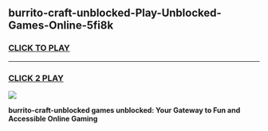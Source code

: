 
## burrito-craft-unblocked-Play-Unblocked-Games-Online-5fi8k
<h3>
<a href="https://premium76.site?title=burrito-craft-unblocked&ref=25A">CLICK TO PLAY</a></h3>
<hr>

<h3>
<a href="https://premium76.site?title=burrito-craft-unblocked&ref=25A">CLICK 2 PLAY</a>
  
</h3>

<a href="https://premium76.site?title=burrito-craft-unblocked&ref=25A"><img src="https://clearcache.store/games.png"></a>


**burrito-craft-unblocked games unblocked: Your Gateway to Fun and Accessible Online Gaming**
